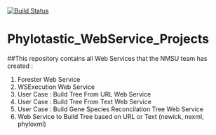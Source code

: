 [![Build Status](https://api.travis-ci.org/phylotastic/datelife.svg)](https://travis-ci.org/phylotastic/phylo_webservices)

# Phylotastic_WebService_Projects
##This repository contains all Web Services that the NMSU team has created :
1. Forester Web Service
2. WSExecution Web Service
3. User Case : Build Tree From URL Web Service
4. User Case : Build Tree From Text Web Service
5. User Case : Build Gene Species Reconcilation Tree Web Service
6. Web Service to Build Tree based on URL or Text (newick, nexml, phyloxml)
